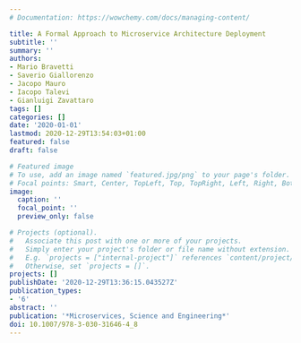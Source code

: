 ```yaml
---
# Documentation: https://wowchemy.com/docs/managing-content/

title: A Formal Approach to Microservice Architecture Deployment
subtitle: ''
summary: ''
authors:
- Mario Bravetti
- Saverio Giallorenzo
- Jacopo Mauro
- Iacopo Talevi
- Gianluigi Zavattaro
tags: []
categories: []
date: '2020-01-01'
lastmod: 2020-12-29T13:54:03+01:00
featured: false
draft: false

# Featured image
# To use, add an image named `featured.jpg/png` to your page's folder.
# Focal points: Smart, Center, TopLeft, Top, TopRight, Left, Right, BottomLeft, Bottom, BottomRight.
image:
  caption: ''
  focal_point: ''
  preview_only: false

# Projects (optional).
#   Associate this post with one or more of your projects.
#   Simply enter your project's folder or file name without extension.
#   E.g. `projects = ["internal-project"]` references `content/project/deep-learning/index.md`.
#   Otherwise, set `projects = []`.
projects: []
publishDate: '2020-12-29T13:36:15.043527Z'
publication_types:
- '6'
abstract: ''
publication: '*Microservices, Science and Engineering*'
doi: 10.1007/978-3-030-31646-4_8
---
```


